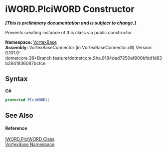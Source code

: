 # iWORD.PlciWORD Constructor 
 _**\[This is preliminary documentation and is subject to change.\]**_

Prevents creating instance of this class via public constructor

**Namespace:**&nbsp;<a href="N_VortexBase.md">VortexBase</a><br />**Assembly:**&nbsp;VortexBaseConnector (in VortexBaseConnector.dll) Version: 0.101.0-dotnetcore.38+Branch.feature/dotnetcore.Sha.9184ded7250ef900bfdd1d83b2841836087bcfce

## Syntax

**C#**<br />
``` C#
protected PlciWORD()
```


## See Also


#### Reference
<a href="T_VortexBase_iWORD_PlciWORD.md">iWORD.PlciWORD Class</a><br /><a href="N_VortexBase.md">VortexBase Namespace</a><br />